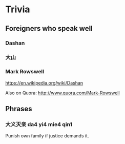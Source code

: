 # Trivia

## Foreigners who speak well

### Dashan

### 大山

### Mark Rowswell

https://en.wikipedia.org/wiki/Dashan

Also on Quora: http://www.quora.com/Mark-Rowswell

## Phrases

### 大义灭亲 da4 yi4 mie4 qin1

Punish own family if justice demands it.

